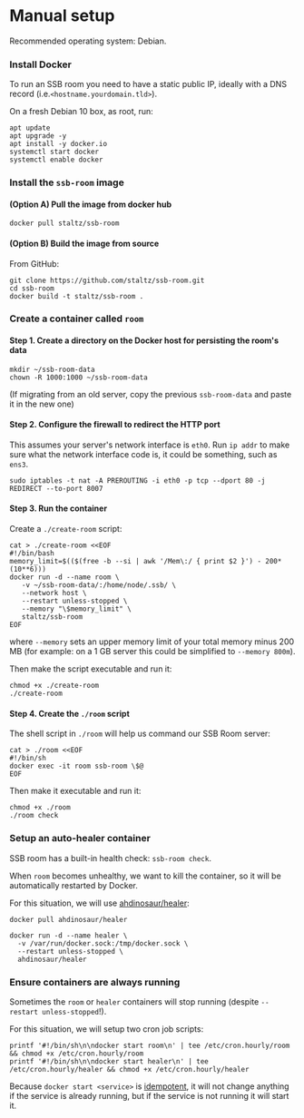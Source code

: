 # Manual setup

Recommended operating system: Debian.

### Install Docker

To run an SSB room you need to have a static public IP, ideally with a DNS record (i.e.`<hostname.yourdomain.tld>`).

On a fresh Debian 10 box, as root, run:

```shell
apt update
apt upgrade -y
apt install -y docker.io
systemctl start docker
systemctl enable docker
```

### Install the `ssb-room` image

#### (Option A) Pull the image from docker hub

```shell
docker pull staltz/ssb-room
```

#### (Option B) Build the image from source

From GitHub:

```shell
git clone https://github.com/staltz/ssb-room.git
cd ssb-room
docker build -t staltz/ssb-room .
```

### Create a container called `room`

#### Step 1. Create a directory on the Docker host for persisting the room's data

```shell
mkdir ~/ssb-room-data
chown -R 1000:1000 ~/ssb-room-data
```

(If migrating from an old server, copy the previous `ssb-room-data` and paste it in the new one)

#### Step 2. Configure the firewall to redirect the HTTP port

This assumes your server's network interface is `eth0`. Run `ip addr` to make sure what the network interface code is, it could be something, such as `ens3`.

```shell
sudo iptables -t nat -A PREROUTING -i eth0 -p tcp --dport 80 -j REDIRECT --to-port 8007
```

#### Step 3. Run the container

Create a `./create-room` script:

```shell
cat > ./create-room <<EOF
#!/bin/bash
memory_limit=$(($(free -b --si | awk '/Mem\:/ { print $2 }') - 200*(10**6)))
docker run -d --name room \
   -v ~/ssb-room-data/:/home/node/.ssb/ \
   --network host \
   --restart unless-stopped \
   --memory "\$memory_limit" \
   staltz/ssb-room
EOF
```

where `--memory` sets an upper memory limit of your total memory minus 200 MB (for example: on a 1 GB server this could be simplified to `--memory 800m`).

Then make the script executable and run it:

```shell
chmod +x ./create-room
./create-room
```

#### Step 4. Create the `./room` script

The shell script in `./room` will help us command our SSB Room server:

```shell
cat > ./room <<EOF
#!/bin/sh
docker exec -it room ssb-room \$@
EOF
```

Then make it executable and run it:

```shell
chmod +x ./room
./room check
```

### Setup an auto-healer container

SSB room has a built-in health check: `ssb-room check`.

When `room` becomes unhealthy, we want to kill the container, so it will be automatically restarted by Docker.

For this situation, we will use [ahdinosaur/healer](https://github.com/ahdinosaur/healer):

```shell
docker pull ahdinosaur/healer
```

```shell
docker run -d --name healer \
  -v /var/run/docker.sock:/tmp/docker.sock \
  --restart unless-stopped \
  ahdinosaur/healer
```

### Ensure containers are always running

Sometimes the `room` or `healer` containers will stop running (despite `--restart unless-stopped`!).

For this situation, we will setup two cron job scripts:

```shell
printf '#!/bin/sh\n\ndocker start room\n' | tee /etc/cron.hourly/room && chmod +x /etc/cron.hourly/room
printf '#!/bin/sh\n\ndocker start healer\n' | tee /etc/cron.hourly/healer && chmod +x /etc/cron.hourly/healer
```

Because `docker start <service>` is [idempotent](https://en.wikipedia.org/wiki/Idempotent), it will not change anything if the service is already running, but if the service is not running it will start it.
